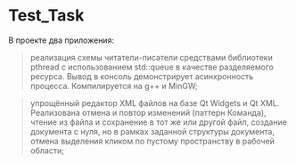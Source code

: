 # Test_Task

В проекте два приложения:

> реализация схемы читатели-писатели средствами библиотеки pthread с использованием std::queue в качестве разделяемого ресурса. Вывод в консоль демонстрирует асинхронность процесса. Компилируется на g++ и MinGW;

 
> упрощённый редактор XML файлов на базе Qt Widgets  и Qt XML. Реализована отмена и повтор изменений (паттерн Команда), чтение из файла и сохранение в тот же или другой файл, создание документа с нуля, но в рамках заданной структуры документа, отмена выделения кликом по пустому пространству в рабочей области;
